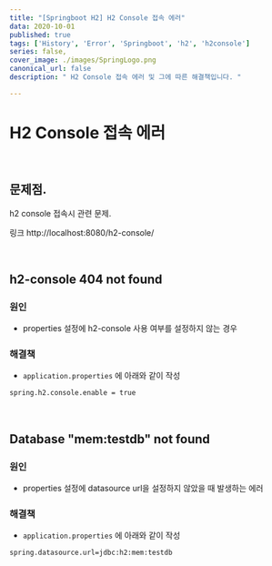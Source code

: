 ```yaml
---
title: "[Springboot H2] H2 Console 접속 에러"
data: 2020-10-01
published: true
tags: ['History', 'Error', 'Springboot', 'h2', 'h2console']
series: false,
cover_image: ./images/SpringLogo.png
canonical_url: false
description: " H2 Console 접속 에러 및 그에 따른 해결책입니다. "

---
```


# H2 Console 접속 에러

<br/>

## 문제점.

h2 console 접속시 관련 문제.

링크 http://localhost:8080/h2-console/

<br/>

## h2-console 404 not found

### 원인

- properties 설정에 h2-console 사용 여부를 설정하지 않는 경우


### 해결책

- `application.properties` 에 아래와 같이 작성

```xml
spring.h2.console.enable = true
```

<br/>

## Database "mem:testdb" not found

### 원인

- properties 설정에 datasource url을 설정하지 않았을 때 발생하는 에러

### 해결책

- `application.properties` 에 아래와 같이 작성

```xml
spring.datasource.url=jdbc:h2:mem:testdb
```

